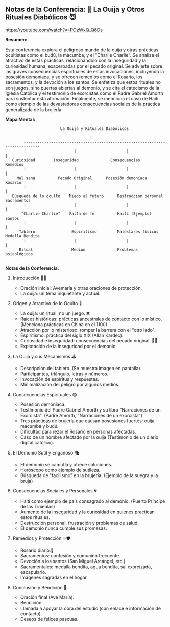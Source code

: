 ##  Notas de la Conferencia: 👻 La Ouija y Otros Rituales Diabólicos 😈

https://youtube.com/watch?v=POzWxQ_Q6Ds


**Resumen:**

Esta conferencia explora el peligroso mundo de la ouija y otras prácticas ocultistas como el budú, la macumba, y el "Charlie Charlie". Se analiza el atractivo de estas prácticas, relacionándolo con la inseguridad y la curiosidad humana, exacerbadas por el pecado original. Se advierte sobre las graves consecuencias espirituales de estas invocaciones, incluyendo la posesión demoníaca, y se ofrecen remedios como el Rosario, los sacramentos, y la devoción a los santos.  Se enfatiza que estos rituales no son juegos, sino puertas abiertas al demonio, y se cita el catecismo de la Iglesia Católica y el testimonio de exorcistas como el Padre Gabriel Amorth para sustentar esta afirmación. Finalmente, se menciona el caso de Haití como ejemplo de las devastadoras consecuencias sociales de la práctica generalizada de la brujería.

**Mapa Mental:**

```
                        La Ouija y Rituales Diabólicos

                                     |
        -----------------------------------------------------------------------------
        |                     |                      |                         |
   Curiosidad        Inseguridad              Consecuencias             Remedios
        |                     |                      |                         |
     Mal sana          Pecado Original      Posesión demoníaca      Rosario
        |                     |                      |                         |
   Búsqueda de lo oculto    Miedo al futuro      Destrucción personal       Sacramentos
        |                     |                      |                         |
       "Charlie Charlie"    Falta de fe          Haití (Ejemplo)          Santos
        |                     |                      |                         |
      Tablero                Espiritismo         Malestares físicos        Medalla Bendita
        |                     |                      |                         |
      Ritual                 Medium              Problemas psicológicos


```

**Notas de la Conferencia:**

1. Introducción 🙏😇
    * Oración inicial: Avemaría y otras oraciones de protección.
    * La ouija: un tema inquietante y actual.
2. Origen y Atractivo de lo Oculto 🤔
    * La ouija: un ritual, no un juego. ❌
    * Raíces históricas: prácticas ancestrales de contacto con lo místico. (Menciona prácticas en China en el 1100)
    * Atracción por lo misterioso: romper la barrera con el "otro lado".
    * Espiritismo: práctica del siglo XIX (Allan Kardec).
    * Curiosidad e inseguridad: consecuencias del pecado original. 🍎🐍
    * Explotación de la inseguridad por el demonio.
3. La Ouija y sus Mecanismos 🕹️
    * Descripción del tablero. (Se muestra imagen en pantalla)
    * Participantes, triángulo, letras y números.
    * Invocación de espíritus y respuestas.
    * Minimalización del peligro por algunos medios.
4. Consecuencias Espirituales 😨
    * Posesión demoníaca.
    * Testimonio del Padre Gabriel Amorth y su libro "Narraciones de un Exorcista". (Padre Amorth, "Narraciones de un exorcista")
    * Tres prácticas de brujería que causan posesiones fuertes: ouija, macumba y budú.
    * Dificultad para rezar el Rosario en personas afectadas.
    * Caso de un hombre afectado por la ouija (Testimonio de un diario digital católico).
5.  El Demonio Sutil y Engañoso 🎭
    * El demonio se camufla y ofrece soluciones.
    * Horóscopo como ejemplo de sutileza.
    * Búsqueda de "facilismo" en la brujería. (Ejemplo de la suegra y la bruja)
6.  Consecuencias Sociales y Personales 💔
    * Haití como ejemplo de país consagrado al demonio. (Puerto Príncipe de las Tinieblas)
    * Aumento de la inseguridad y la curiosidad en quienes practican estos rituales.
    * Destrucción personal, frustración y problemas de salud.
    * El demonio nunca cumple sus promesas.
7.  Remedios y Protección ✨🛡️
    * Rosario diario.📿
    * Sacramentos: confesión y comunión frecuente.
    * Devoción a los santos (San Miguel Arcángel, etc.).
    * Sacramentales: medalla bendita, agua bendita, sal exorcizada, escapulario.
    * Imágenes sagradas en el hogar.


8. Conclusión y Bendición  🙏
     *  Oración final (Ave María).
     * Bendición.
     * Llamada a apoyar la obra del estudio (con enlace e información de contacto).
     * Deseos de felices pascuas.
